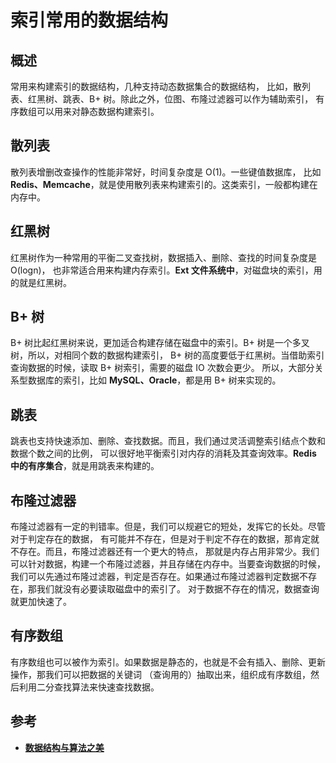 # 索引常用的数据结构

## 概述
常用来构建索引的数据结构，几种支持动态数据集合的数据结构， 
比如，散列表、红黑树、跳表、B+ 树。除此之外，位图、布隆过滤器可以作为辅助索引，
有序数组可以用来对静态数据构建索引。

## 散列表
散列表增删改查操作的性能非常好，时间复杂度是 O(1)。一些键值数据库，
比如 **Redis、Memcache**，就是使用散列表来构建索引的。这类索引，一般都构建在内存中。

## 红黑树
红黑树作为一种常用的平衡二叉查找树，数据插入、删除、查找的时间复杂度是 O(logn)，
也非常适合用来构建内存索引。**Ext 文件系统中**，对磁盘块的索引，用的就是红黑树。

## B+ 树
B+ 树比起红黑树来说，更加适合构建存储在磁盘中的索引。B+ 树是一个多叉树，所以，对相同个数的数据构建索引，
B+ 树的高度要低于红黑树。当借助索引查询数据的时候，读取 B+ 树索引，需要的磁盘 IO 次数会更少。
所以，大部分关系型数据库的索引，比如 **MySQL、Oracle**，都是用 B+ 树来实现的。

## 跳表
跳表也支持快速添加、删除、查找数据。而且，我们通过灵活调整索引结点个数和数据个数之间的比例，
可以很好地平衡索引对内存的消耗及其查询效率。**Redis 中的有序集合**，就是用跳表来构建的。

## 布隆过滤器
布隆过滤器有一定的判错率。但是，我们可以规避它的短处，发挥它的长处。尽管对于判定存在的数据，
有可能并不存在，但是对于判定不存在的数据，那肯定就不存在。而且，布隆过滤器还有一个更大的特点，
那就是内存占用非常少。我们可以针对数据，构建一个布隆过滤器，并且存储在内存中。当要查询数据的时候，
我们可以先通过布隆过滤器，判定是否存在。如果通过布隆过滤器判定数据不存在，那我们就没有必要读取磁盘中的索引了。
对于数据不存在的情况，数据查询就更加快速了。

## 有序数组
有序数组也可以被作为索引。如果数据是静态的，也就是不会有插入、删除、更新操作，那我们可以把数据的关键词
（查询用的）抽取出来，组织成有序数组，然后利用二分查找算法来快速查找数据。

## 参考
* [**数据结构与算法之美**](http://gk.link/a/10p9l)

